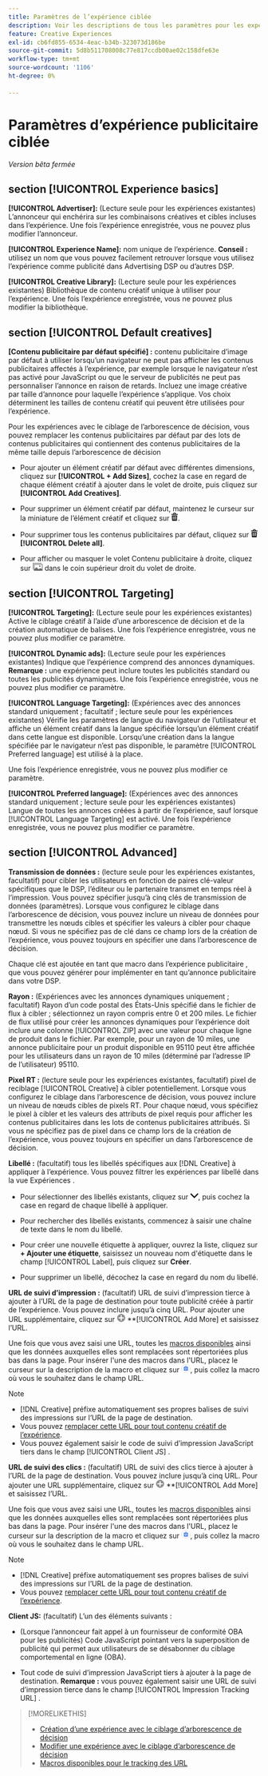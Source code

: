 ```yaml
---
title: Paramètres de l’expérience ciblée
description: Voir les descriptions de tous les paramètres pour les expériences publicitaires ciblées.
feature: Creative Experiences
exl-id: cb6fd855-6534-4eac-b34b-323073d186be
source-git-commit: 5d8b511708008c77e817ccdb00ae02c158dfe63e
workflow-type: tm+mt
source-wordcount: '1106'
ht-degree: 0%

---
```


# Paramètres d’expérience publicitaire ciblée

*Version bêta fermée*

## section [!UICONTROL Experience basics]

**[!UICONTROL Advertiser]:** (Lecture seule pour les expériences existantes) L’annonceur qui enchérira sur les combinaisons créatives et cibles incluses dans l’expérience. Une fois l’expérience enregistrée, vous ne pouvez plus modifier l’annonceur.

**[!UICONTROL Experience Name]:** nom unique de l’expérience. **Conseil :** utilisez un nom que vous pouvez facilement retrouver lorsque vous utilisez l’expérience comme publicité dans Advertising DSP ou d’autres DSP.

**[!UICONTROL Creative Library]:** (Lecture seule pour les expériences existantes) Bibliothèque de contenu créatif unique à utiliser pour l’expérience. Une fois l’expérience enregistrée, vous ne pouvez plus modifier la bibliothèque.

## section [!UICONTROL Default creatives]

**\[Contenu publicitaire par défaut spécifié\] :** contenu publicitaire d’image par défaut à utiliser lorsqu’un navigateur ne peut pas afficher les contenus publicitaires affectés à l’expérience, par exemple lorsque le navigateur n’est pas activé pour JavaScript ou que le serveur de publicités ne peut pas personnaliser l’annonce en raison de retards. Incluez une image créative par taille d’annonce pour laquelle l’expérience s’applique. Vos choix déterminent les tailles de contenu créatif qui peuvent être utilisées pour l’expérience.<!-- In the legacy product, you selected the ad sizes for the experience, and then selected default images for each of those ad sizes. This feels a little wonky in that there isn't a distinct/obvious "Creative Sizes" setting to reference. -->

Pour les expériences avec le ciblage de l’arborescence de décision, vous pouvez remplacer les contenus publicitaires par défaut par des lots de contenus publicitaires qui contiennent des contenus publicitaires de la même taille depuis l’arborescence de décision<!-- verify -->

* Pour ajouter un élément créatif par défaut avec différentes dimensions, cliquez sur **[!UICONTROL + Add Sizes]**, cochez la case en regard de chaque élément créatif à ajouter dans le volet de droite, puis cliquez sur **[!UICONTROL Add Creatives]**.

* Pour supprimer un élément créatif par défaut, maintenez le curseur sur la miniature de l’élément créatif et cliquez sur ![Supprimer](/help/creative/assets/delete.png "Supprimer").

* Pour supprimer tous les contenus publicitaires par défaut, cliquez sur ![Supprimer](/help/creative/assets/delete.png "Supprimer") **[!UICONTROL Delete all]**.

* Pour afficher ou masquer le volet Contenu publicitaire à droite, cliquez sur ![Afficher/Masquer](/help/creative/assets/hide-show-creatives.png "Afficher/Masquer") dans le coin supérieur droit du volet de droite.

## section [!UICONTROL Targeting]

**[!UICONTROL Targeting]:** (Lecture seule pour les expériences existantes) Active le ciblage créatif à l’aide d’une arborescence de décision et de la création automatique de balises. Une fois l’expérience enregistrée, vous ne pouvez plus modifier ce paramètre.

**[!UICONTROL Dynamic ads]:** (Lecture seule pour les expériences existantes) Indique que l’expérience comprend des annonces dynamiques. **Remarque :** une expérience peut inclure toutes les publicités standard ou toutes les publicités dynamiques. Une fois l’expérience enregistrée, vous ne pouvez plus modifier ce paramètre.

**[!UICONTROL Language Targeting]:** (Expériences avec des annonces standard uniquement ; facultatif ; lecture seule pour les expériences existantes) Vérifie les paramètres de langue du navigateur de l’utilisateur et affiche un élément créatif dans la langue spécifiée lorsqu’un élément créatif dans cette langue est disponible. Lorsqu’une création dans la langue spécifiée par le navigateur n’est pas disponible, le paramètre [!UICONTROL Preferred language] est utilisé à la place.

Une fois l’expérience enregistrée, vous ne pouvez plus modifier ce paramètre.

**[!UICONTROL Preferred language]:** (Expériences avec des annonces standard uniquement ; lecture seule pour les expériences existantes) Langue de toutes les annonces créées à partir de l’expérience, sauf lorsque [!UICONTROL Language Targeting] est activé. Une fois l’expérience enregistrée, vous ne pouvez plus modifier ce paramètre.

## section [!UICONTROL Advanced]

**Transmission de données :** (lecture seule pour les expériences existantes, facultatif) pour cibler les utilisateurs en fonction de paires clé-valeur spécifiques que le DSP, l’éditeur ou le partenaire transmet en temps réel à l’impression. Vous pouvez spécifier jusqu’à cinq clés de transmission de données (paramètres). Lorsque vous configurez le ciblage dans l’arborescence de décision, vous pouvez inclure un niveau de données pour transmettre les nœuds cibles et spécifier les valeurs à cibler pour chaque nœud. Si vous ne spécifiez pas de clé dans ce champ lors de la création de l’expérience, vous pouvez toujours en spécifier une dans l’arborescence de décision.<!-- May move this to just within the decision tree.  -->

Chaque clé est ajoutée en tant que macro dans l’expérience publicitaire
, que vous pouvez générer pour implémenter en tant qu’annonce publicitaire dans votre DSP.

**Rayon :** (Expériences avec les annonces dynamiques uniquement ; facultatif) Rayon d’un code postal des États-Unis spécifié dans le fichier de flux à cibler ; sélectionnez un rayon compris entre 0 et 200 miles. Le fichier de flux utilisé pour créer les annonces dynamiques pour l’expérience doit inclure une colonne [!UICONTROL ZIP]<!-- or a user-named column mapped to a ZIP column --> avec une valeur pour chaque ligne de produit dans le fichier. Par exemple, pour un rayon de 10 miles, une annonce publicitaire pour un produit disponible en 95110 peut être affichée pour les utilisateurs dans un rayon de 10 miles (déterminé par l’adresse IP de l’utilisateur) 95110.

**Pixel RT :** (lecture seule pour les expériences existantes, facultatif) pixel de reciblage [!UICONTROL Creative] à cibler potentiellement. Lorsque vous configurez le ciblage dans l’arborescence de décision, vous pouvez inclure un niveau de nœuds cibles de pixels RT. Pour chaque nœud, vous spécifiez le pixel à cibler et les valeurs des attributs de pixel requis pour afficher les contenus publicitaires dans les lots de contenus publicitaires attribués. Si vous ne spécifiez pas de pixel dans ce champ lors de la création de l’expérience, vous pouvez toujours en spécifier un dans l’arborescence de décision.<!-- May move this to just within the decision tree. -->

**Libellé :**<!-- should be "Labels" --> (facultatif) tous les libellés spécifiques aux [!DNL Creative] à appliquer à l’expérience. Vous pouvez filtrer les expériences par libellé dans la vue Expériences <!-- sic --> .

* Pour sélectionner des libellés existants, cliquez sur ![Bas](/help/creative/assets/chevron-down.png "Bas"), puis cochez la case en regard de chaque libellé à appliquer.

* Pour rechercher des libellés existants, commencez à saisir une chaîne de texte dans le nom du libellé.

* Pour créer une nouvelle étiquette à appliquer, ouvrez la liste, cliquez sur **+ Ajouter une étiquette**, saisissez un nouveau nom d&#39;étiquette dans le champ [!UICONTROL Label], puis cliquez sur **Créer**.

* Pour supprimer un libellé, décochez la case en regard du nom du libellé.

**URL de suivi d’impression :** (facultatif) URL de suivi d’impression tierce à ajouter à l’URL de la page de destination pour toute publicité créée à partir de l’expérience. Vous pouvez inclure jusqu’à cinq URL. Pour ajouter une URL supplémentaire, cliquez sur ![icône](/help/creative/assets/create.png) **[!UICONTROL Add More] et saisissez l’URL.

Une fois que vous avez saisi une URL, toutes les [macros disponibles](/help/creative/creative-macros.md) ainsi que les données auxquelles elles sont remplacées sont répertoriées plus bas dans la page. Pour insérer l&#39;une des macros dans l&#39;URL, placez le curseur sur la description de la macro et cliquez sur ![Copier dans le presse-papiers](/help/creative/assets/copy-to-clipboard.png "Copier dans le presse-papiers"), puis collez la macro où vous le souhaitez dans le champ URL.

>[!NOTE]
>
>* [!DNL Creative] préfixe automatiquement ses propres balises de suivi des impressions sur l’URL de la page de destination.
>* Vous pouvez [remplacer cette URL pour tout contenu créatif de l’expérience](experience-tracking-urls-targeting.md).
>* Vous pouvez également saisir le code de suivi d’impression JavaScript tiers dans le champ [!UICONTROL Client JS] .

**URL de suivi des clics :** (facultatif) URL de suivi des clics tierce à ajouter à l’URL de la page de destination. Vous pouvez inclure jusqu’à cinq URL. Pour ajouter une URL supplémentaire, cliquez sur ![icône](/help/creative/assets/create.png) **[!UICONTROL Add More] et saisissez l’URL.

Une fois que vous avez saisi une URL, toutes les [macros disponibles](/help/creative/creative-macros.md) ainsi que les données auxquelles elles sont remplacées sont répertoriées plus bas dans la page. Pour insérer l&#39;une des macros dans l&#39;URL, placez le curseur sur la description de la macro et cliquez sur ![Copier dans le presse-papiers](/help/creative/assets/copy-to-clipboard.png "Copier dans le presse-papiers"), puis collez la macro où vous le souhaitez dans le champ URL.

>[!NOTE]
>
>* [!DNL Creative] préfixe automatiquement ses propres balises de suivi des impressions sur l’URL de la page de destination.
>* Vous pouvez [remplacer cette URL pour tout contenu créatif de l’expérience](experience-tracking-urls-targeting.md).

**Client JS:** (facultatif) L’un des éléments suivants :

* (Lorsque l’annonceur fait appel à un fournisseur de conformité OBA pour les publicités) Code JavaScript pointant vers la superposition de publicité qui permet aux utilisateurs de se désabonner du ciblage comportemental en ligne (OBA).

* Tout code de suivi d’impression JavaScript tiers à ajouter à la page de destination. **Remarque :** vous pouvez également saisir une URL de suivi d’impression tierce dans le champ [!UICONTROL Impression Tracking URL] .

>[!MORELIKETHIS]
>
>* [Création d’une expérience avec le ciblage d’arborescence de décision](experience-create-targeting.md)
>* [Modifier une expérience avec le ciblage d’arborescence de décision](experience-edit-targeting.md)
>* [Macros disponibles pour le tracking des URL](/help/creative/creative-macros.md)
